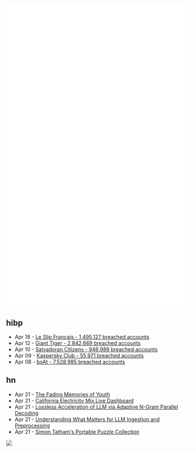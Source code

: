 ![Metrics](https://raw.githubusercontent.com/phixion/phixion/master/metrics.svg)

## hibp

<!--
for https://github.com/phixion/phixion/blob/main/.github/workflows/feeds.yml
-->
<!--START_SECTION:haveibeenpwnd-->
- Apr 18 - [Le Slip Français - 1,495,127 breached accounts](https://haveibeenpwned.com/PwnedWebsites#LeSlipFrancais)
- Apr 12 - [Giant Tiger - 2,842,669 breached accounts](https://haveibeenpwned.com/PwnedWebsites#GiantTiger)
- Apr 10 - [Salvadoran Citizens - 946,989 breached accounts](https://haveibeenpwned.com/PwnedWebsites#SalvadoranCitizens)
- Apr 09 - [Kaspersky Club - 55,971 breached accounts](https://haveibeenpwned.com/PwnedWebsites#KasperskyClub)
- Apr 08 - [boAt - 7,528,985 breached accounts](https://haveibeenpwned.com/PwnedWebsites#boAt)
<!--END_SECTION:haveibeenpwnd-->

## hn

<!--
for https://github.com/phixion/phixion/blob/main/.github/workflows/feeds.yml
-->
<!--START_SECTION:hn-->
- Apr 21 - [The Fading Memories of Youth](https://www.science.org/content/article/are-your-earliest-childhood-memories-still-lurking-your-mind-or-gone-forever)
- Apr 21 - [California Electricity Mix Live Dashboard](https://www.gridstatus.io/live/caiso)
- Apr 21 - [Lossless Acceleration of LLM via Adaptive N-Gram Parallel Decoding](https://arxiv.org/abs/2404.08698)
- Apr 21 - [Understanding What Matters for LLM Ingestion and Preprocessing](https://unstructured.io/blog/understanding-what-matters-for-llm-ingestion-and-preprocessing)
- Apr 21 - [Simon Tatham's Portable Puzzle Collection](https://www.chiark.greenend.org.uk/~sgtatham/puzzles/)
<!--END_SECTION:hn-->

<!--
for https://yhype.me
-->
![](https://hit.yhype.me/github/profile?user_id=13013670)
